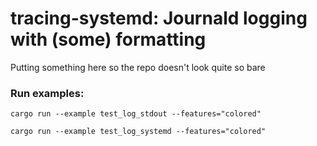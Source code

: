 # tracing-systemd: Journald logging with (some) formatting
Putting something here so the repo doesn't look quite so bare

### Run examples:
`cargo run --example test_log_stdout --features="colored"`

`cargo run --example test_log_systemd --features="colored"`